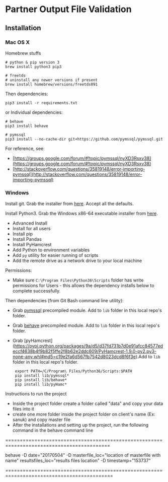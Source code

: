 # Partner Output File Validation

## Installation

### Mac OS X

Homebrew stuffs

    # python & pip version 3
    brew install python3 pip3

    # freetds
    # uninstall any newer versions if present
    brew install homebrew/versions/freetds091

Then dependencies:

    pip3 install -r requirements.txt

or Individual dependencies:

    # behave
    pip3 install behave

    # pymssql
    pip3 install --no-cache-dir git+https://github.com/pymssql/pymssql.git

For reference, see:

 * [https://groups.google.com/forum/#!topic/pymssql/nyXD3Rsxv38](https://groups.google.com/forum/#!topic/pymssql/nyXD3Rsxv38)
 * [http://stackoverflow.com/questions/35819148/error-importing-pymssql](http://stackoverflow.com/questions/35819148/error-importing-pymssql)

### Windows

Install git.  Grab the installer from [here](https://git-scm.com/download/win).  Accept all the defaults.

Install Python3.  Grab the Windows x86-64 executable installer from [here](https://www.python.org/ftp/python/3.6.1/python-3.6.1-amd64.exe).

 * Advanced Install
 * Install for all users
 * Install pip
 * Install Pandas
 * Install PyHamcrest
 * Add Python to environment variables
 * Add `py` utility for easier running of scripts
 * Add the remote drive as a network drive to your local machine

Permissions:

 * Make sure `C:\Program Files\Python36\Scripts` folder has write permissions for Users - this allows the dependency installs below to complete successfully.

Then dependencies (from Git Bash command line utility):

 * Grab [pymssql](http://www.lfd.uci.edu/~gohlke/pythonlibs/#pymssql) precompiled module.  Add to `lib` folder in this local repo's folder.
 * Grab [behave](https://pypi.python.org/packages/e6/9f/5232e488461eb4f6eec04d49da22050f32f54eebf212525d67ef198f2527/behave-1.2.5-py2.py3-none-any.whl) precompiled module.  Add to `lib` folder in this local repo's folder.
 * Grab [pyHamcrest] (https://pypi.python.org/packages/9a/d5/d37fd731b7d0e91afcc84577edeccf4638b4f9b82f5ffe2f8b62e2ddc609/PyHamcrest-1.9.0-py2.py3-none-any.whl#md5=c19e2fa6d567fb7542d8023dcd8f6f3e).Add to `lib` folder in this local repo's folder.

        export PATH=/C/Program\ Files/Python36/Scripts:$PATH
        pip install lib/pymssql*
        pip install lib/behave*
		pip install lib/pyHamc*
    

Instructions to run the project

* Inside the project folder create a folder called "data" and copy your data files into it
* create one more folder inside the project folder on client's name (Ex: sanuk) and copy master file
* After the installations and setting up the project, run the following command in the behave command line

==========================================================================================

behave -D date="20170504" -D masterfile_loc="location of masterfile with name" resultsfiles_loc="results files location" -D timestamp="153737"

===========================================================================================



